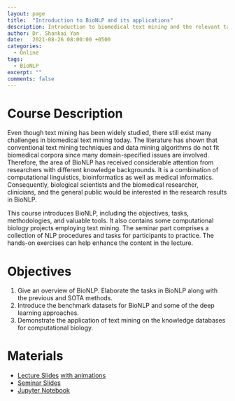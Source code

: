 ```yaml
---
layout: page
title:	"Introduction to BioNLP and its applications"
description: Introduction to biomedical text mining and the relevant tasks
author: Dr. Shankai Yan
date:	2021-08-26 08:00:00 +0500
categories:
  - Online
tags:
  - BioNLP
excerpt: ""
comments: false
---
```


# Course Description
Even though text mining has been widely studied, there still exist many challenges in biomedical text mining today. The literature has shown that conventional text mining techniques and data mining algorithms do not fit biomedical corpora since many domain-specified issues are involved. Therefore, the area of BioNLP has received considerable attention from researchers with different knowledge backgrounds. It is a combination of computational linguistics, bioinformatics as well as medical informatics. Consequently, biological scientists and the biomedical researcher, clinicians, and the general public would be interested in the research results in BioNLP.

This course introduces BioNLP, including the objectives, tasks, methodologies, and valuable tools. It also contains some computational biology projects employing text mining. The seminar part comprises a collection of NLP procedures and tasks for participants to practice. The hands-on exercises can help enhance the content in the lecture.

# Objectives
1. Give an overview of BioNLP. Elaborate the tasks in BioNLP along with the previous and SOTA methods.
2. Introduce the benchmark datasets for BioNLP and some of the deep learning approaches.
3. Demonstrate the application of text mining on the knowledge databases for computational biology.

# Materials
- [Lecture Slides](https://github.com/cskyan/lecture-bionlp/blob/master/slides/Introduction%20to%20BioNLP.pdf?raw=true) [with animations](https://imgur.com/a/sCOPT5Z)
- [Seminar Slides](https://github.com/cskyan/lecture-bionlp/blob/master/slides/Introduction%20to%20BioNLP%20-%20Seminar.pdf?raw=true)
- [Jupyter Notebook](https://github.com/cskyan/lecture-bionlp/blob/master/notebooks/bionlp_intro.ipynb)
<!-- - Official Pages: [HSU](https://github.com/cskyan/lecture-bionlp/blob/master/records/Summer%20School%20on%20Machine%20Learning%20in%20Bioinformatics%20%E2%80%93%20HSE%20University.pdf?raw=true) -->
